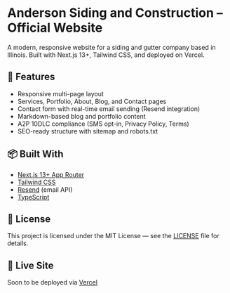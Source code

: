 # Anderson Siding and Construction – Official Website

A modern, responsive website for a siding and gutter company based in Illinois. Built with Next.js 13+, Tailwind CSS, and deployed on Vercel.

## 🚀 Features

- Responsive multi-page layout
- Services, Portfolio, About, Blog, and Contact pages
- Contact form with real-time email sending (Resend integration)
- Markdown-based blog and portfolio content
- A2P 10DLC compliance (SMS opt-in, Privacy Policy, Terms)
- SEO-ready structure with sitemap and robots.txt

## 📦 Built With

- [Next.js 13+ App Router](https://nextjs.org/)
- [Tailwind CSS](https://tailwindcss.com/)
- [Resend](https://resend.com/) (email API)
- [TypeScript](https://www.typescriptlang.org/)

## 📄 License

This project is licensed under the MIT License — see the [LICENSE](./LICENSE) file for details.

## 📍 Live Site

Soon to be deployed via [Vercel](https://vercel.com/)